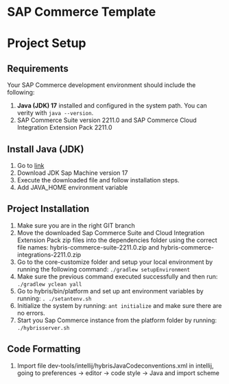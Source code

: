 # SAP Commerce Template

# Project Setup

## Requirements

Your SAP Commerce development environment should include the following:


1. **Java (JDK) 17** installed and configured in the system path. You can verity with `java --version`. 
2. SAP Commerce Suite version 2211.0 and SAP Commerce Cloud Integration Extension Pack 2211.0


## Install Java (JDK)
1. Go to [link](https://sap.github.io/SapMachine/)
2. Download JDK Sap Machine version 17
3. Execute the downloaded file and follow installation steps.
4. Add JAVA_HOME environment variable


## Project Installation
1. Make sure you are in the right GIT branch
2. Move the downloaded Sap Commerce Suite and Cloud Integration Extension Pack zip files into the dependencies folder using the correct file names: hybris-commerce-suite-2211.0.zip and hybris-commerce-integrations-2211.0.zip 
3. Go to the core-customize folder and setup your local environment by running the following command: ```./gradlew setupEnvironment```
4. Make sure the previous command executed successfully and then run: ```./gradlew yclean yall```
5. Go to hybris/bin/platform and set up ant environment variables by running: ```. ./setantenv.sh```
6. Initialize the system by running: ```ant initialize``` and make sure there are no errors.
7. Start you Sap Commerce instance from the platform folder by running: ```./hybrisserver.sh```

## Code Formatting
1. Import file dev-tools/intellij/hybrisJavaCodeconventions.xml in intellij, going to preferences -> editor -> code style -> Java and import scheme
